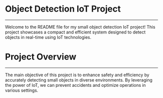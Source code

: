 # Object Detection IoT Project
---------------------------
Welcome to the README file for my small object detection IoT project! This project showcases a compact and efficient system designed to detect objects in real-time using IoT technologies.

# Project Overview
-----------------------------
The main objective of this project is to enhance safety and efficiency by accurately detecting small objects in diverse environments. By leveraging the power of IoT, we can prevent accidents and optimize operations in various settings. 
